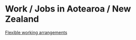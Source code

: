# Work / Jobs in Aotearoa / New Zealand

[Flexible working arrangements](https://www.business.govt.nz/hiring-and-managing/managing-people-day-to-day/flexible-working-arrangements/)

